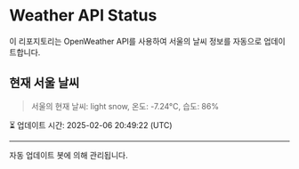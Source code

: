 
# Weather API Status

이 리포지토리는 OpenWeather API를 사용하여 서울의 날씨 정보를 자동으로 업데이트합니다.

## 현재 서울 날씨
> 서울의 현재 날씨: light snow, 온도: -7.24°C, 습도: 86%

⏳ 업데이트 시간: 2025-02-06 20:49:22 (UTC)

---
자동 업데이트 봇에 의해 관리됩니다.
